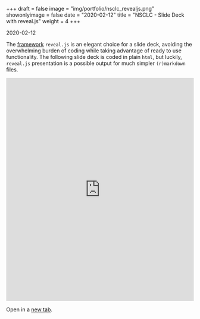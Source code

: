 +++
draft = false
image = "img/portfolio/nsclc_revealjs.png"
showonlyimage = false
date = "2020-02-12"
title = "NSCLC - Slide Deck with reveal.js"
weight = 4
+++

2020-02-12
<!--more-->
The [framework](https://revealjs.com/) `reveal.js` is an elegant choice for a
slide deck, avoiding the overwhelming burden of coding while taking advantage
of ready to use functionality. The following slide deck is coded in plain
`html`, but luckily, `reveal.js` presentation is a possible output for
much simpler `(r)markdown` files.

<iframe
 src="https://fcacollin.github.io/Latarnia/reveal/Prototype/Prototype.html#/"
 width="100%" height="600" frameborder="0"
 style="border:0;" allowfullscreen=""
></iframe>

Open in a 
<a 
href="https://fcacollin.github.io/Latarnia/reveal/Prototype/Prototype.html#/"
target="_blank"> new tab</a>.
